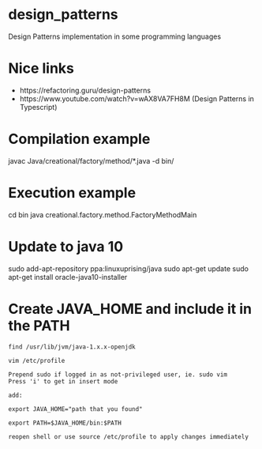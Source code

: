 # design_patterns
Design Patterns implementation in some programming languages

# Nice links
<ul>
  <li>https://refactoring.guru/design-patterns</li>
  <li>https://www.youtube.com/watch?v=wAX8VA7FH8M (Design Patterns in Typescript)</li>
</ul>

# Compilation example
javac Java/creational/factory/method/*.java -d bin/

# Execution example
cd bin
java creational.factory.method.FactoryMethodMain

# Update to java 10
sudo add-apt-repository ppa:linuxuprising/java
sudo apt-get update
sudo apt-get install oracle-java10-installer

# Create JAVA_HOME and include it in the PATH


    find /usr/lib/jvm/java-1.x.x-openjdk

    vim /etc/profile

    Prepend sudo if logged in as not-privileged user, ie. sudo vim
    Press 'i' to get in insert mode

    add:

    export JAVA_HOME="path that you found"

    export PATH=$JAVA_HOME/bin:$PATH

    reopen shell or use source /etc/profile to apply changes immediately

